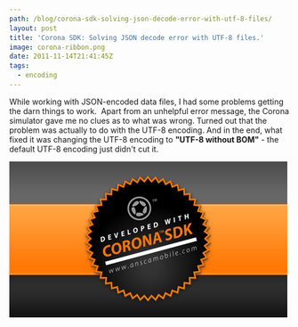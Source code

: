 ```yaml
---
path: /blog/corona-sdk-solving-json-decode-error-with-utf-8-files/
layout: post
title: 'Corona SDK: Solving JSON decode error with UTF-8 files.'
image: corona-ribbon.png
date: 2011-11-14T21:41:45Z
tags:
  - encoding
---
```


While working with JSON-encoded data files, I had some problems getting the darn things to work.  Apart from an unhelpful error message, the Corona simulator gave me no clues as to what was wrong. Turned out that the problem was actually to do with the UTF-8 encoding. And in the end, what fixed it was changing the UTF-8 encoding to **"UTF-8 without BOM"** \- the default UTF-8 encoding just didn't cut it.

![](corona-ribbon.png)
